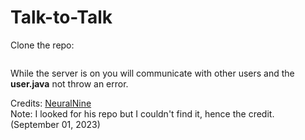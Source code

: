 # Talk-to-Talk

Clone the repo:
```

```

While the server is on you will communicate with other users and the **user.java** not throw an error.

Credits: [NeuralNine](https://www.youtube.com/@NeuralNine) <br>
Note: I looked for his repo but I couldn't find it, hence the credit. (September 01, 2023)
